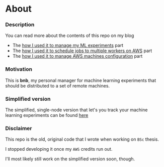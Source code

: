 # About

### Description
You can read more about the contents of this repo on my blog
* The [how I used it to manage my ML experiments](elanmart.github.io/2018-02-02-staying-sane) part
* The [how I used it to schedule jobs to multiple workers on AWS](elanmart.github.io/2018-02-06-bnb-full) part
* The [how I used it to manage AWS machines configuration](elanmart.github.io/2018-02-09-how-to-aws) part

### Motivation
This is **bnb**, my personal manager for machine learning experiments
that should be distributed to a set of remote machines.

### Simplified version
The simplified, single-node version that let's you track
your machine learning experiments can be found [here](github.com/elanmart/bnb)

### Disclaimer
This repo is the old, original code that I wrote when working on `BSc`
thesis.

I stopped developing it once my `AWS` credits run out.

I'll most likely still work on the simplified version soon, though.

